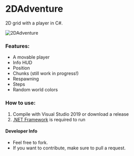 # 2DAdventure
2D grid with a player in C#.

![2DAdventure](https://i.imgur.com/QMb5Ofl.png)

### Features:
 * A movable player
 * Info HUD
 * Position
 * Chunks (still work in progress!)
 * Respawning
 * Steps
 * Random world colors

### How to use:
 1. Compile with Visual Studio 2019 or download a release
 2. [.NET Framework](https://dotnet.microsoft.com/download/dotnet-framework) is required to run

#### Developer Info
 * Feel free to fork.
 * If you want to contribute, make sure to pull a request.
